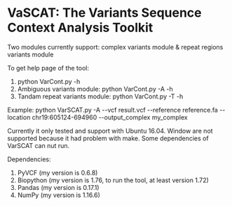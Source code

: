 # VaSCAT: The Variants Sequence Context Analysis Toolkit
Two modules currently support: complex variants module & repeat regions variants module

To get help page of the tool: 
1. python VarCont.py -h
2. Ambiguous variants module: python VarCont.py -A -h
3. Tandam repeat variants module: python VarCont.py -T -h


Example: python VarSCAT.py -A --vcf result.vcf --reference reference.fa --location chr19:605124-694960 --output_complex my_complex 

Currently it only tested and support with Ubuntu 16.04. Window are not supported because it had problem with make. Some dependencies of VarSCAT can nut run.

Dependencies: 
1. PyVCF (my version is 0.6.8)
2. Biopython (my version is 1.76, to run the tool, at least version 1.72)
3. Pandas (my version is 0.17.1)
4. NumPy (my version is 1.16.6)
              
